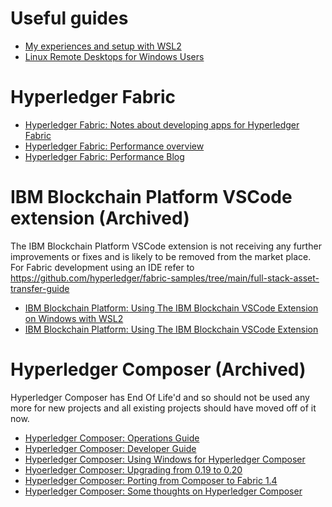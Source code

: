 

# Useful guides

- [My experiences and setup with WSL2](./docs/wsl2/useful.md)
- [Linux Remote Desktops for Windows Users](./docs/linux/remotedesktop.md)

# Hyperledger Fabric

- [Hyperledger Fabric: Notes about developing apps for Hyperledger Fabric](./docs/FabricDeveloper/TOC.md)
- [Hyperledger Fabric: Performance overview](./docs/Performance/FabricPerformance.md)
- [Hyperledger Fabric: Performance Blog](./docs/Performance/FabricPerformanceBlog.md)

# IBM Blockchain Platform VSCode extension (Archived)

The IBM Blockchain Platform VSCode extension is not receiving any further improvements or fixes and is likely to be removed from the market place. For Fabric development using an IDE refer to https://github.com/hyperledger/fabric-samples/tree/main/full-stack-asset-transfer-guide


- [IBM Blockchain Platform: Using The IBM Blockchain VSCode Extension on Windows with WSL2](./docs/vscode/windows.md)
- [IBM Blockchain Platform: Using The IBM Blockchain VSCode Extension](./docs/vscode/TOC.md)


# Hyperledger Composer (Archived)

Hyperledger Composer has End Of Life'd and so should not be used any more for new projects and all existing projects should have moved off of it now.

- [Hyperledger Composer: Operations Guide](./docs/Composer/Operations/TOC.md)
- [Hyperledger Composer: Developer Guide](./docs/Composer/Developer/TOC.md)
- [Hyperledger Composer: Using Windows for Hyperledger Composer](./docs/Windows/Intro.md)
- [Hyoerledger Composer: Upgrading from 0.19 to 0.20](./docs/Composer/0.19to0.20/doc.md)
- [Hyperledger Composer: Porting from Composer to Fabric 1.4](./docs/Composer/Porting/TOC.md)
- [Hyperledger Composer: Some thoughts on Hyperledger Composer](./docs/Composer/RiseAndFall/riseandfall.md)

